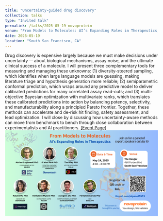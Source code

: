 ```yaml
---
title: "Uncertainty-guided drug discovery"
collection: talks
type: "Invited talk"
permalink: /talks/2025-05-19-novoprotein
venue: "From Models to Molecules: AI’s Expanding Roles in Therapeutics, hosted by Novoprotein"
date: 2025-05-19
location: "South San Francisco, CA"
---
```


Drug discovery is expensive largely because we must make decisions under uncertainty -- about biological mechanisms, assay noise, and the ultimate clinical success of a molecule. I will present three complementary tools for measuring and managing these unknowns: (1) diversity-steered sampling, which identifies when large language models are guessing, making literature triage and hypothesis generation more reliable; (2) semiparametric conformal prediction, which wraps around any predictive model to deliver calibrated predictions for many correlated assay read-outs; and (3) multi-objective Bayesian optimization with multivariate ranks, which translates these calibrated predictions into action by balancing potency, selectivity, and manufacturability along a principled Pareto frontier. Together, these methods can accelerate and de-risk hit finding, safety assessment, and lead optimization. I will close by discussing how uncertainty-aware methods can move from benchmark to bench through close collaboration between experimentalists and AI practitioners. [[Event Page]](https://www.linkedin.com/events/frommodelstomolecules-ai-sexpan7326742491452293120/)
![Event Poster](/files/novoprotein_poster.png)